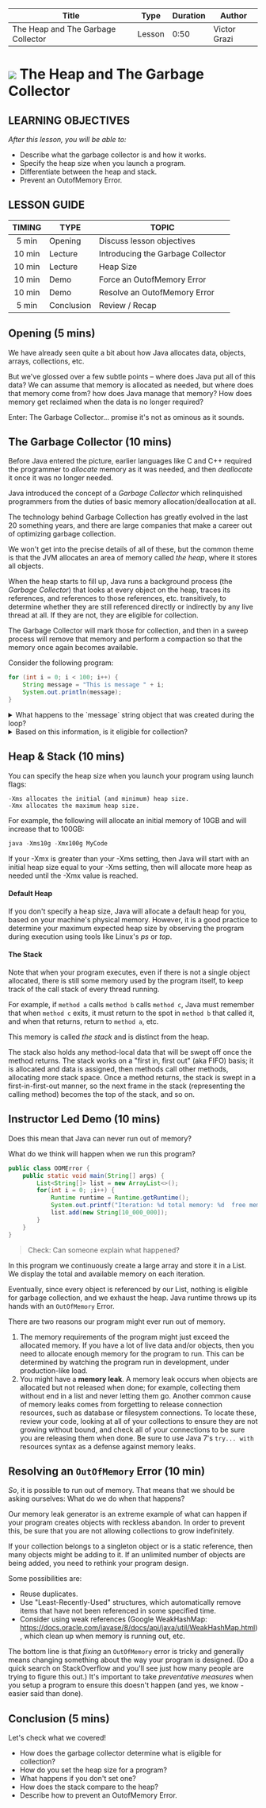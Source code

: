 | Title       | Type   | Duration | Author        |
| ----------- | ------ | -------- |   ----------  |
| The Heap and The Garbage Collector | Lesson | 0:50     |  Victor Grazi |


# ![](https://ga-dash.s3.amazonaws.com/production/assets/logo-9f88ae6c9c3871690e33280fcf557f33.png) The Heap and The Garbage Collector

## LEARNING OBJECTIVES

*After this lesson, you will be able to:*

- Describe what the garbage collector is and how it works.
- Specify the heap size when you launch a program.
- Differentiate between the heap and stack.
- Prevent an OutofMemory Error.

## LESSON GUIDE

| TIMING  | TYPE  | TOPIC  |
|:-:|---|---|
| 5 min  | Opening  | Discuss lesson objectives |
| 10 min | Lecture  | Introducing the Garbage Collector |
| 10 min | Lecture   | Heap Size |
| 10 min | Demo | Force an OutofMemory Error |
| 10 min | Demo | Resolve an OutofMemory Error|
| 5 min  | Conclusion  | Review / Recap |

## Opening (5 mins)

We have already seen quite a bit about how Java allocates data, objects, arrays, collections, etc.

But we've glossed over a few subtle points – where does Java put all of this data? We can assume that memory is allocated as needed, but where does that memory come from? how does Java manage that memory? How does memory get reclaimed when the data is no longer required?

Enter: The Garbage Collector... promise it's not as ominous as it sounds.

## The Garbage Collector (10 mins) 

Before Java entered the picture, earlier languages like C and C++ required the programmer to _allocate_ memory as it was needed, and then _deallocate_ it once it was no longer needed.

Java introduced the concept of a _Garbage Collector_ which relinquished programmers from the duties of basic memory allocation/deallocation at all. 

The technology behind Garbage Collection has greatly evolved in the last 20 something years, and there are large companies that make a career out of optimizing garbage collection. 

We won't get into the precise details of all of these, but the common theme is that the JVM allocates an area of memory called _the heap_, where it stores all objects.
 
When the heap starts to fill up, Java runs a background process (the _Garbage Collector_) that looks at every object on the heap, traces its references, and references to those references, etc. transitively, to determine whether they are still referenced directly or indirectly by any live thread at all. If they are not, they are eligible for collection. 

The Garbage Collector will mark those for collection, and then in a sweep process will remove that memory and perform a compaction so that the memory once again becomes available.

Consider the following program:

```java
for (int i = 0; i < 100; i++) {
    String message = "This is message " + i;
    System.out.println(message);
}
```

<details>
	
<summary>What happens to the `message` string object that was created during the loop?</summary>
	
At the end of each loop iteration, the `message` String object that was created during that loop is no longer reachable. It was not assigned, it has no references, and there is no way to ever get it back.
	
</details>

<details>
	
<summary>Based on this information, is it eligible for collection?</summary>
	
Yes, it is eligible for garbage collection. 

</details>


## Heap & Stack (10 mins) 

You can specify the heap size when you launch your program using launch flags:

```sbtshell
-Xms allocates the initial (and minimum) heap size.
-Xmx allocates the maximum heap size. 
```

For example, the following will allocate an initial memory of 10GB and will increase that to 100GB:

```java
java -Xms10g -Xmx100g MyCode
```

If your -Xmx is greater than your -Xms setting, then Java will start with an initial heap size equal to your -Xms setting, then will allocate more heap as needed until the -Xmx value is reached. 

#### Default Heap

If you don't specify a heap size, Java will allocate a default heap for you, based on your machine's physical memory. However, it is a good practice to determine your maximum expected heap size by observing the program during execution using tools like Linux's _ps_ or _top_.

#### The Stack

Note that when your program executes, even if there is not a single object allocated, there is still some memory used by the program itself, to keep track of the call stack of every thread running.

For example, if `method a` calls `method b` calls `method c`, Java must remember that when `method c` exits, it must return to the spot in `method b` that called it, and when that returns, return to `method a`, etc. 

This memory is called _the stack_ and is distinct from the heap. 

The stack also holds any method-local data that will be swept off once the method returns. The stack works on a 
"first in, first out" (aka FIFO) basis; it is allocated and data is assigned, then methods call other methods, allocating more stack space. Once a method returns, the stack is swept in a first-in-first-out manner, so the next frame in the stack (representing the calling method) becomes the top of the stack, and so on.

## Instructor Led Demo (10 mins) 

Does this mean that Java can never run out of memory? 

What do we think will happen when we run this program?

```java
public class OOMError {
    public static void main(String[] args) {
        List<String[]> list = new ArrayList<>();
        for(int i = 0; ;i++) {
            Runtime runtime = Runtime.getRuntime();
            System.out.printf("Iteration: %d total memory: %d  free memory: %d%n", i, runtime.totalMemory(), runtime.freeMemory());
            list.add(new String[10_000_000]);
        }
    }
}

```

> Check: Can someone explain what happened? 

In this program we continuously create a large array and store it in a List. We display the total and available memory on each iteration. 

Eventually, since every object is referenced by our List, nothing is eligible for garbage collection, and we exhaust the heap. Java runtime throws up its hands with an `OutOfMemory` Error.

There are two reasons our program might ever run out of memory. 

1. The memory requirements of the program might just exceed the allocated memory. If you have a lot of live data and/or objects, then you need to allocate enough memory for the program to run. This can be determined by watching the program run in development, under production-like load.
1. You might have a **memory leak**. A memory leak occurs when objects are allocated but not released when done; for example, collecting them without end in a list and never letting them go. Another common cause of memory leaks comes from forgetting to release connection resources, such as database or filesystem connections. To locate these, review your code, looking at all of your collections to ensure they are not growing without bound, and check all of your connections to be sure you are releasing them when done. Be sure to use Java 7's `try... with` resources syntax as a defense against memory leaks. 

## Resolving an `OutOfMemory` Error (10 min)

*So*, it is possible to run out of memory. That means that we should be asking ourselves: What do we do when that happens?

Our memory leak generator is an extreme example of what can happen if your program creates objects with reckless abandon. In order to prevent this, be sure that you are not allowing collections to grow indefinitely. 

If your collection belongs to a singleton object or is a static reference, then many objects might be adding to it. If an unlimited number of objects are being added, you need to rethink your program design. 

Some possibilities are:
- Reuse duplicates.
- Use "Least-Recently-Used" structures, which automatically remove items that have not been referenced in some specified time.
- Consider using weak references (Google WeakHashMap: https://docs.oracle.com/javase/8/docs/api/java/util/WeakHashMap.html), which clean up when memory is running out, etc.

The bottom line is that *fixing* an `OutOfMemory` error is tricky and generally means changing something about the way your program is designed. (Do a quick search on StackOverflow and you'll see just how many people are trying to figure this out.) It's important to take *preventative measures* when you setup a program to ensure this doesn't happen (and yes, we know - easier said than done).

## Conclusion (5 mins) 

Let's check what we covered!
- How does the garbage collector determine what is eligible for collection? 
- How do you set the heap size for a program? 
- What happens if you don't set one? 
- How does the stack compare to the heap?
- Describe how to prevent an OutofMemory Error.
